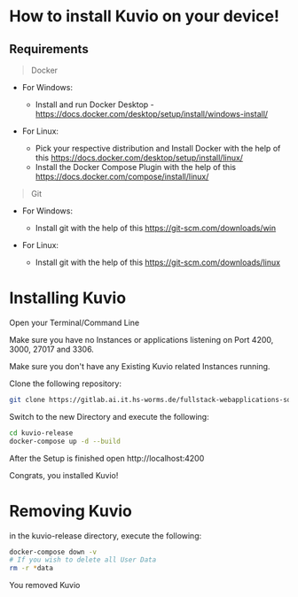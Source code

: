 
# How to install Kuvio on your device!

## Requirements

>Docker

- For Windows:
	- Install and run Docker Desktop - https://docs.docker.com/desktop/setup/install/windows-install/

- For Linux:
	- Pick your respective distribution and Install Docker with the help of this https://docs.docker.com/desktop/setup/install/linux/
	- Install the Docker Compose Plugin with the help of this https://docs.docker.com/compose/install/linux/

 >Git

- For Windows:
	- Install git with the help of this https://git-scm.com/downloads/win

- For Linux:
	- Install git with the help of this https://git-scm.com/downloads/linux

# Installing Kuvio

Open your Terminal/Command Line

Make sure you have no Instances or applications listening on Port 4200, 3000, 27017 and 3306.

Make sure you don't have any Existing Kuvio related Instances running.

Clone the following repository:

```bash
git clone https://gitlab.ai.it.hs-worms.de/fullstack-webapplications-sose-2025/group-n/kuvio-release
```

Switch to the new Directory and execute the following:

```bash
cd kuvio-release
docker-compose up -d --build
```

After the Setup is finished open http://localhost:4200

Congrats, you installed Kuvio!

# Removing Kuvio

in the kuvio-release directory, execute the following:

```bash
docker-compose down -v
# If you wish to delete all User Data
rm -r *data
```

You removed Kuvio